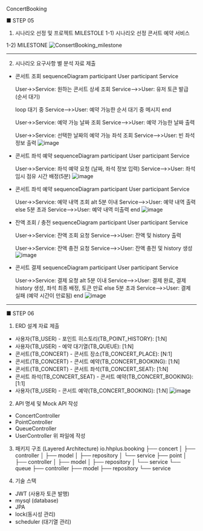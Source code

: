 ConcertBooking

■ STEP 05 

1. 시나리오 선정 및 프로젝트 MILESTOLE 
 1-1) 시나리오 선정 
    콘서트 예약 서비스

 1-2) MILESTONE
![ConsertBooking_milestone](https://github.com/user-attachments/assets/e4eb2a8c-5f22-46ce-95b5-ac43e224a3b1)

----------------------------------------------------------------------------------------

2. 시나리오 요구사항 별 분석 자료 제출

  - 콘서트 조회
  sequenceDiagram
    participant User
    participant Service

    User->>Service: 원하는 콘서트 상세 조회
    Service-->>User: 유저 토큰 발급 (순서 대기)

    loop 대기 중
     Service-->>User: 예약 가능한 순서 대기 중 메시지
    end

    User->>Service: 예약 가능 날짜 조회
    Service-->>User: 예약 가능한 날짜 출력

    User->>Service: 선택한 날짜의 예약 가능 좌석 조회
    Service-->>User: 빈 좌석 정보 출력
![image](https://github.com/user-attachments/assets/166e9365-d44a-492d-905d-5bec3c65208b)


- 콘서트 좌석 예약
  sequenceDiagram
    participant User
    participant Service
 
    User->>Service: 좌석 예약 요청 (날짜, 좌석 정보 입력)
    Service-->>User: 좌석 임시 점유 시간 배정(5분)
![image](https://github.com/user-attachments/assets/8ef04fbd-9a63-4a75-a54b-700f0ce267e2)


- 콘서트 좌석 예약
  sequenceDiagram
    participant User
    participant Service

    User->>Service: 예약 내역 조회
      alt 5분 이내
          Service-->>User: 예약 내역 출력
      else 5분 초과
          Service-->>User: 예약 내역 미출력
      end
![image](https://github.com/user-attachments/assets/60bc83b9-d142-4ab0-96d3-3bdf52a7846d)


- 잔액 조회 / 충전
  sequenceDiagram
    participant User
    participant Service

    User->>Service: 잔액 조회 요청
    Service-->>User: 잔액 및 history 출력

    User->>Service: 잔액 충전 요청
    Service-->>User: 잔액 충전 및 history 생성
![image](https://github.com/user-attachments/assets/f0210ed2-4799-4102-8309-d5c00958b4de)


- 콘서트 결제
  sequenceDiagram
    participant User
    participant Service

    User->>Service: 결제 요청
      alt 5분 이내
          Service-->>User: 결제 완료, 결제 history 생성, 좌석 최종 배정, 토큰 만료
      else 5분 초과
          Service-->>User: 결제 실패 (예약 시간이 만료됨)
      end
![image](https://github.com/user-attachments/assets/b89b5f78-6d19-4ce8-b9e0-e72a5e6f2e84)



----------------------------------------------------------------------------------------

■ STEP 06

1. ERD 설계 자료 제출
 - 사용자(TB_USER) - 포인트 히스토리(TB_POINT_HISTORY): [1:N]
 - 사용자(TB_USER) - 예약 대기열(TB_QUEUE): [1:N]
 - 콘서트(TB_CONCERT) - 콘서트 장소(TB_CONCERT_PLACE): [N:1]
 - 콘서트(TB_CONCERT) - 콘서트 예약(TB_CONCERT_BOOKING): [1:N]
 - 콘서트(TB_CONCERT) - 콘서트 좌석(TB_CONCERT_SEAT): [1:N]
 - 콘서트 좌석(TB_CONCERT_SEAT) - 콘서트 예약(TB_CONCERT_BOOKING): [1:1]
 - 사용자(TB_USER) - 콘서트 예약(TB_CONCERT_BOOKING): [1:N]
![image](https://github.com/user-attachments/assets/c529127d-7a71-4f0c-b9c3-5f627db2dc9e)


2. API 명세 및 Mock API 작성
 - ConcertController
 - PointController
 - QueueController
 - UserController
위 파일에 작성

3. 패키지 구조 (Layered Architecture)
   io.hhplus.booking
   ├── concert
   │   ├── controller
   │   ├── model
   │   ├── repository
   │   └── service
   ├── point
   │   ├── controller
   │   ├── model
   │   ├── repository
   │   └── service
   └── queue
   ├── controller
   ├── model
   ├── repository
   └── service

4. 기술 스택
 - JWT (사용자 토큰 발행)
 - mysql (database)
 - JPA
 - lock(동시성 관리)
 - scheduler (대기열 관리)
